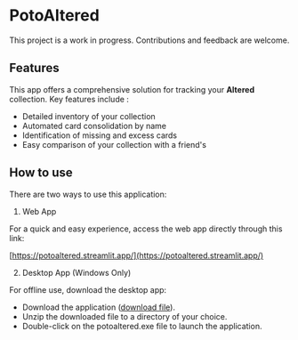 # PotoAltered
This project is a work in progress. Contributions and feedback are welcome.

## Features
This app offers a comprehensive solution for tracking your **Altered** collection. Key features include :

- Detailed inventory of your collection
- Automated card consolidation by name
- Identification of missing and excess cards
- Easy comparison of your collection with a friend's

## How to use
There are two ways to use this application:

1. Web App

For a quick and easy experience, access the web app directly through this link:

[https://potoaltered.streamlit.app/](https://potoaltered.streamlit.app/)

2. Desktop App (Windows Only)

For offline use, download the desktop app:

- Download the application ([download file](https://drive.google.com/file/d/1MjLbFqGxaY6evaLynDa4m7c5FCIYjzcn/view?usp=sharing)).
- Unzip the downloaded file to a directory of your choice.
- Double-click on the potoaltered.exe file to launch the application.



